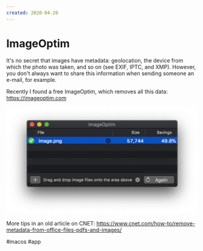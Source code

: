 ```yaml
---
created: 2020-04-20
---
```


# ImageOptim

It's no secret that images have metadata: geolocation, the device from which the photo was taken, and so on (see EXIF, IPTC, and XMP). However, you don't always want to share this information when sending someone an e-mail, for example.

Recently I found a free ImageOptim, which removes all this data:
https://imageoptim.com

![ImageOptim screenshot](imageoptim.png "ImageOptim screenshot")

More tips in an old article on CNET:
https://www.cnet.com/how-to/remove-metadata-from-office-files-pdfs-and-images/

#macos #app
